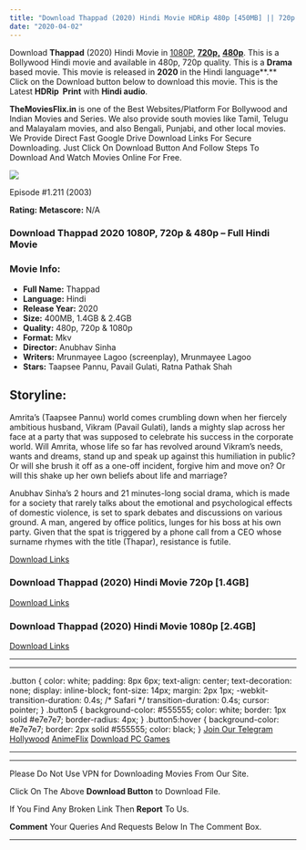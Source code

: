```yaml
---
title: "Download Thappad (2020) Hindi Movie HDRip 480p [450MB] || 720p [1.4GB] || 1080p [1.4GB]"
date: "2020-04-02"
---
```


Download **Thappad** (2020) Hindi Movie in [1080P](https://1moviesflix.com/1080p-movies/), [**720p,**](https://1moviesflix.com/720p-movies/) **[480p](https://1moviesflix.com/480p-movies/)**. This is a Bollywood Hindi movie and available in 480p, 720p quality. This is a **Drama** based movie. This movie is released in **2020** in the Hindi language**.** Click on the Download button below to download this movie. This is the Latest **HDRip  Print** with **Hindi audio**.

**TheMoviesFlix.in** is one of the Best Websites/Platform For Bollywood and Indian Movies and Series. We also provide south movies like Tamil, Telugu and Malayalam movies, and also Bengali, Punjabi, and other local movies. We Provide Direct Fast Google Drive Download Links For Secure Downloading. Just Click On Download Button And Follow Steps To Download And Watch Movies Online For Free.

[![](https://1moviesflix.com/wp-content/plugins/imdb-for-wordpress/assets/img/placeholder.png)](https://www.imdb.com/title/tt1096443/ "Episode #1.211")

Episode #1.211 (2003)

**Rating:** **Metascore:** N/A

### Download Thappad 2020 1080P, 720p & 480p – Full Hindi Movie

### Movie Info:

- **Full Name:** Thappad
- **Language:** Hindi
- **Release Year:** 2020
- **Size:** 400MB, 1.4GB & 2.4GB
- **Quality:** 480p, 720p & 1080p
- **Format:** Mkv
- **Director:** Anubhav Sinha
- **Writers:** Mrunmayee Lagoo (screenplay), Mrunmayee Lagoo
- **Stars:** Taapsee Pannu, Pavail Gulati, Ratna Pathak Shah

## Storyline:

Amrita’s (Taapsee Pannu) world comes crumbling down when her fiercely ambitious husband, Vikram (Pavail Gulati), lands a mighty slap across her face at a party that was supposed to celebrate his success in the corporate world. Will Amrita, whose life so far has revolved around Vikram’s needs, wants and dreams, stand up and speak up against this humiliation in public? Or will she brush it off as a one-off incident, forgive him and move on? Or will this shake up her own beliefs about life and marriage?

Anubhav Sinha’s 2 hours and 21 minutes-long social drama, which is made for a society that rarely talks about the emotional and psychological effects of domestic violence, is set to spark debates and discussions on various ground. A man, angered by office politics, lunges for his boss at his own party. Given that the spat is triggered by a phone call from a CEO whose surname rhymes with the title (Thapar), resistance is futile.

[Download Links](https://1moviesflix.com?a270777880=OWNkOE9ETnNKQ3FDdXJBZng2TTVzMTJqbGpwVk1Uc3o5YnJaT2pCaFVLRzJsRlUyT292MjFELzZXdGc0WFNmOUhibDEvcVhuT29QL3BsK0lySHorT0J6V3lUZ3U2OU9IN0JHOUp2aVIrYTg9)

### Download Thappad (2020) Hindi Movie 720p \[1.4GB\]

[Download Links](https://1moviesflix.com?a270777880=OWNkOE9ETnNKQ3FDdXJBZng2TTVzMTJqbGpwVk1Uc3o5YnJaT2pCaFVLRzJsRlUyT292MjFELzZXdGc0WFNmOTB1N0R3ZGhtMVlQNXBZdEw1VmxsUEpnVm5BMi82dmJjVjJrLzRLSWVvMEU9)

### Download Thappad (2020) Hindi Movie 1080p \[2.4GB\]

[Download Links](https://1moviesflix.com?a270777880=OWNkOE9ETnNKQ3FDdXJBZng2TTVzMTJqbGpwVk1Uc3o5YnJaT2pCaFVLRzJsRlUyT292MjFELzZXdGc0WFNmOThVNU05VklmYXc5N2FjdmlmbGp4am0rZ0FlQVJUMDg0MFArT1VOZFlOejg9)

* * *

* * *

.button { color: white; padding: 8px 6px; text-align: center; text-decoration: none; display: inline-block; font-size: 14px; margin: 2px 1px; -webkit-transition-duration: 0.4s; /\* Safari \*/ transition-duration: 0.4s; cursor: pointer; } .button5 { background-color: #555555; color: white; border: 1px solid #e7e7e7; border-radius: 4px; } .button5:hover { background-color: #e7e7e7; border: 2px solid #555555; color: black; } [Join Our Telegram](http://gdrivepro.xyz/join.php) [Hollywood](https://moviesverse.com/) [AnimeFlix](https://animeflix.in/) [Download PC Games](https://gamesflix.net/)  

* * *

* * *

  

Please Do Not Use VPN for Downloading Movies From Our Site.

Click On The Above **Download Button** to Download File.

If You Find Any Broken Link Then **Report** To Us.

**Comment** Your Queries And Requests Below In The Comment Box.

* * *
